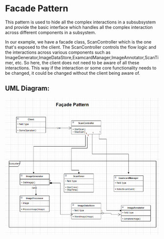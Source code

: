 # Facade Pattern

This pattern is used to hide all the complex interactions in a subsubsystem and provide the basic interface which handles all the complex interaction across different components in a subsystem.

In our example, we have a facade class, ScanController which is the one that's exposed to the client. The ScanController controls the flow logic and the interactions across various components such as ImageGenerator,ImageDataStore,ExamcardManager,ImageAnnotator,ScanTimer, etc.
So here, the client does not need to be aware of all these interactions. This way if the interaction or some core functionality needs to be changed, it could be changed without the client being aware of.

## UML Diagram:

![alt-text](https://github.com/gautamvr/DesignPatterns/blob/main/Structural_Patterns/FacadePattern/FacadePatternUML.PNG)
